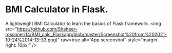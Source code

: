 # BMI Calculator in Flask.
A lightweight BMI Calculator to learn the basics of Flask framework.
<img
src="https://github.com/Shaheer-rossoneri14/BMI_calc_Flaskapp/blob/master/Screenshot%20from%202021-10-24%2014-13-33.png)"
raw=true
alt=“App screenshot"
style=“margin-right: 10px;”
/>

